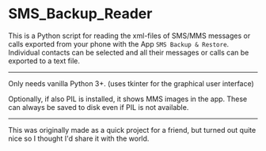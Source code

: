 # SMS_Backup_Reader

This is a Python script for reading the xml-files of SMS/MMS messages or calls exported from your phone with the App `SMS Backup & Restore`. Individual contacts can be selected and all their messages or calls can be exported to a text file.

---

Only needs vanilla Python 3+. (uses tkinter for the graphical user interface)

Optionally, if also PIL is installed, it shows MMS images in the app. These can always be saved to disk even if PIL is not available.

---

This was originally made as a quick project for a friend, but turned out quite nice so I thought I'd share it with the world.

